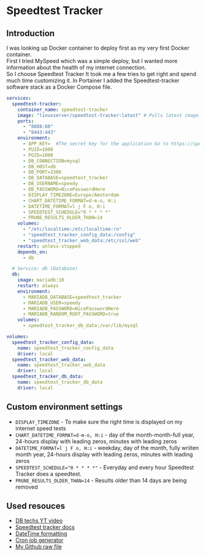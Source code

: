 # Speedtest Tracker

## Introduction
I was looking up Docker container to deploy first as my very first Docker container.  
First I tried MySpeed which was a simple deploy, but I wanted more information about the health of my internet connection.  
So I choose Speedtest Tracker
It took me a few tries to get right and spend much time customizing it.
In Portainer I added the Speedtest-tracker software stack as a Docker Compose file.  

``` yaml linenums="1" title="Speedtest Tracker config"
services: 
  speedtest-tracker:
    container_name: speedtest-tracker
    image: "linuxserver/speedtest-tracker:latest" # Pulls latest image.
    ports:
      - "8888:80"
      - "8443:443"
    environment:
      - APP_KEY=  #The secret key for the application Go to https://speedtest-tracker.dev/ and generate a new key
      - PUID=1000
      - PGID=1000
      - DB_CONNECTION=mysql
      - DB_HOST=db
      - DB_PORT=3306
      - DB_DATABASE=speedtest_tracker
      - DB_USERNAME=speedy
      - DB_PASSWORD=NicePasswordHere
      - DISPLAY_TIMEZONE=Europe/Amsterdam
      - CHART_DATETIME_FORMAT=d-m-o, H:i
      - DATETIME_FORMAT=l j F o, H:i
      - SPEEDTEST_SCHEDULE="0 * * * *"
      - PRUNE_RESULTS_OLDER_THAN=14
    volumes:
      - "/etc/localtime:/etc/localtime:ro"
      - "speedtest_tracker_config_data:/config"
      - "speedtest_tracker_web_data:/etc/ssl/web"
    restart: unless-stopped
    depends_on:
      - db

  # Service: db (Database)
  db:
    image: mariadb:10
    restart: always
    environment:
      - MARIADB_DATABASE=speedtest_tracker
      - MARIADB_USER=speedy
      - MARIADB_PASSWORD=NicePasswordHere
      - MARIADB_RANDOM_ROOT_PASSWORD=true
    volumes:
      - speedtest_tracker_db_data:/var/lib/mysql

volumes:
  speedtest_tracker_config_data:
    name: speedtest_tracker_config_data
    driver: local
  speedtest_tracker_web_data:
    name: speedtest_tracker_web_data
    driver: local
  speedtest_tracker_db_data:
    name: speedtest_tracker_db_data
    driver: local
```

## Custom environment settings
- `DISPLAY_TIMEZONE` - To make sure the right time is displayed on my internet speed tests
- `CHART_DATETIME_FORMAT=d-m-o, H:i` - day of the month-month-full year, 24-hours display with leading zeros, minutes with leading zeros
- `DATETIME_FORMAT=l j F o, H:i` - weekday, day of the month, fully wriiten month year, 24-hours display with leading zeros, minutes with leading zeros
- `SPEEDTEST_SCHEDULE="0 * * * *"` - Everyday and every hour Speedtest Tracker does a speedtest.
- `PRUNE_RESULTS_OLDER_THAN=14` - Results older than 14 days are being removed 

## Used resouces
- [DB techs YT video](https://www.youtube.com/watch?v=feArak6WCLw)
- [Speedtest tracker docs](https://docs.speedtest-tracker.dev/)
- [DateTime formatting](https://www.php.net/manual/en/datetime.format.php)
- [Cron job generator](https://it-tools.tech/crontab-generator)
- [My Github raw file](https://github.com/JustHelixia/Portainer-Templates/blob/master/Docker%20Compose%20files/Speedtest-Tracker.yml)